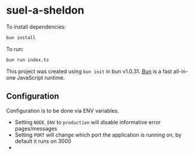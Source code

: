 # suel-a-sheldon

To install dependencies:

```bash
bun install
```

To run:

```bash
bun run index.ts
```

This project was created using `bun init` in bun v1.0.31. [Bun](https://bun.sh) is a fast all-in-one JavaScript runtime.


## Configuration

Configuration is to be done via ENV variables.

- Setting `NODE_ENV` to `production` will disable informative error pages/messages
- Setting `PORT` will change which port the application is running on, by default it runs on 3000
- 
